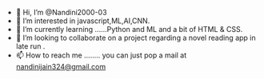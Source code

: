 - 👋 Hi, I’m @Nandini2000-03
- 👀 I’m interested in javascript,ML,AI,CNN.
- 🌱 I’m currently learning ......Python and ML and a bit of HTML & CSS.
- 💞️ I’m looking to collaborate on a project regarding a novel reading app in late run .
- 📫 How to reach me ........ you can just pop a mail at nandinijain324@gmail.com

<!---
Nandini2000-03/Nandini2000-03 is a ✨ special ✨ repository because its `README.md` (this file) appears on your GitHub profile.
You can click the Preview link to take a look at your changes.
--->
